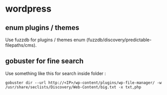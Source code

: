 # wordpress

## enum plugins / themes

Use fuzzdb for plugins / themes enum (fuzzdb/discovery/predictable-filepaths/cms).

## gobuster for fine search 

Use something like this for search inside folder :

```
gobuster dir --url http://<IP>/wp-content/plugins/wp-file-manager/ -w /usr/share/seclists/Discovery/Web-Content/big.txt -x txt,php
```


